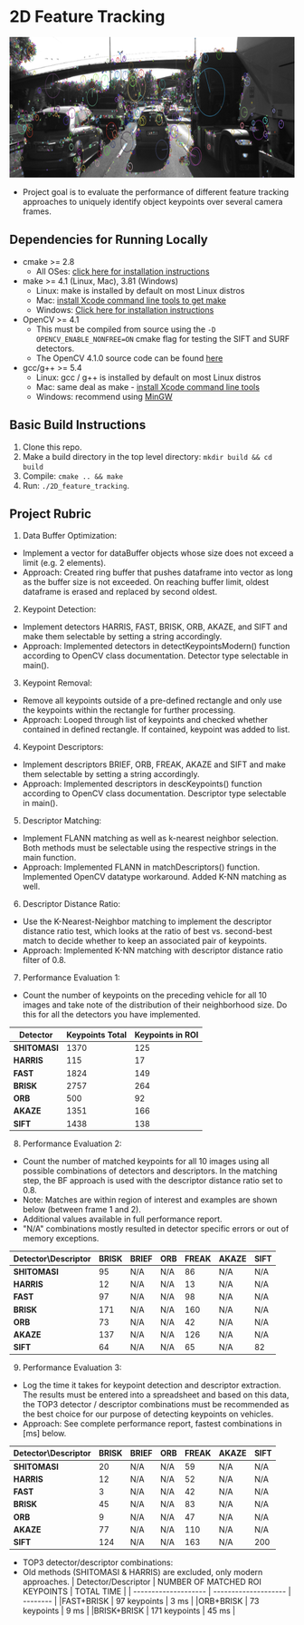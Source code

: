 # 2D Feature Tracking

<img src="images/keypoints.png" width="820" height="248" />

* Project goal is to evaluate the performance of different feature tracking approaches to uniquely identify object keypoints over several camera frames.

## Dependencies for Running Locally
* cmake >= 2.8
  * All OSes: [click here for installation instructions](https://cmake.org/install/)
* make >= 4.1 (Linux, Mac), 3.81 (Windows)
  * Linux: make is installed by default on most Linux distros
  * Mac: [install Xcode command line tools to get make](https://developer.apple.com/xcode/features/)
  * Windows: [Click here for installation instructions](http://gnuwin32.sourceforge.net/packages/make.htm)
* OpenCV >= 4.1
  * This must be compiled from source using the `-D OPENCV_ENABLE_NONFREE=ON` cmake flag for testing the SIFT and SURF detectors.
  * The OpenCV 4.1.0 source code can be found [here](https://github.com/opencv/opencv/tree/4.1.0)
* gcc/g++ >= 5.4
  * Linux: gcc / g++ is installed by default on most Linux distros
  * Mac: same deal as make - [install Xcode command line tools](https://developer.apple.com/xcode/features/)
  * Windows: recommend using [MinGW](http://www.mingw.org/)

## Basic Build Instructions

1. Clone this repo.
2. Make a build directory in the top level directory: `mkdir build && cd build`
3. Compile: `cmake .. && make`
4. Run: `./2D_feature_tracking`.

## Project Rubric

1. Data Buffer Optimization:
* Implement a vector for dataBuffer objects whose size does not exceed a limit (e.g. 2 elements).
* Approach: Created ring buffer that pushes dataframe into vector as long as the buffer size is not exceeded. On reaching buffer limit, oldest dataframe is erased and replaced by second oldest.

2. Keypoint Detection:
* Implement detectors HARRIS, FAST, BRISK, ORB, AKAZE, and SIFT and make them selectable by setting a string accordingly.
* Approach: Implemented detectors in detectKeypointsModern() function according to OpenCV class documentation. Detector type selectable in main().

3. Keypoint Removal:
* Remove all keypoints outside of a pre-defined rectangle and only use the keypoints within the rectangle for further processing.
* Approach: Looped through list of keypoints and checked whether contained in defined rectangle. If contained, keypoint was added to list.

4. Keypoint Descriptors:
* Implement descriptors BRIEF, ORB, FREAK, AKAZE and SIFT and make them selectable by setting a string accordingly.
* Approach: Implemented descriptors in descKeypoints() function according to OpenCV class documentation. Descriptor type selectable in main().

5. Descriptor Matching:
* Implement FLANN matching as well as k-nearest neighbor selection. Both methods must be selectable using the respective strings in the main function.
* Approach: Implemented FLANN in matchDescriptors() function. Implemented OpenCV datatype workaround. Added K-NN matching as well.

6. Descriptor Distance Ratio:
* Use the K-Nearest-Neighbor matching to implement the descriptor distance ratio test, which looks at the ratio of best vs. second-best match to decide whether to keep an associated pair of keypoints.
* Approach: Implemented K-NN matching with descriptor distance ratio filter of 0.8.

7. Performance Evaluation 1:
* Count the number of keypoints on the preceding vehicle for all 10 images and take note of the distribution of their neighborhood size. Do this for all the detectors you have implemented.

| Detector | Keypoints Total | Keypoints in ROI |
| --- | --- | --- |
| **SHITOMASI** | 1370 | 125 |
| **HARRIS** | 115 | 17 |
| **FAST** | 1824 | 149 |
| **BRISK** | 2757 | 264 |
| **ORB** | 500 | 92 |
| **AKAZE** | 1351 | 166 |
| **SIFT** | 1438 | 138 |

8. Performance Evaluation 2:
* Count the number of matched keypoints for all 10 images using all possible combinations of detectors and descriptors. In the matching step, the BF approach is used with the descriptor distance ratio set to 0.8.
* Note: Matches are within region of interest and examples are shown below (between frame 1 and 2).
* Additional values available in full performance report.
* "N/A" combinations mostly resulted in detector specific errors or out of memory exceptions.

| Detector\Descriptor | BRISK | BRIEF | ORB | FREAK | AKAZE | SIFT |
| --- | --- | --- |--- |--- |--- |--- |
| **SHITOMASI** | 95 |N/A|N/A|86|N/A|N/A|
| **HARRIS** | 12|N/A|N/A|13|N/A|N/A|
| **FAST** | 97 |N/A|N/A|98|N/A|N/A|
| **BRISK** | 171 |N/A|N/A|160|N/A|N/A|
| **ORB** | 73 |N/A|N/A|42|N/A|N/A|
| **AKAZE** | 137 |N/A|N/A|126|N/A|N/A|
| **SIFT** | 64 |N/A|N/A|65|N/A|82|

9. Performance Evaluation 3:
* Log the time it takes for keypoint detection and descriptor extraction. The results must be entered into a spreadsheet and based on this data, the TOP3 detector / descriptor combinations must be recommended as the best choice for our purpose of detecting keypoints on vehicles.
* Approach: See complete performance report, fastest combinations in [ms] below.

| Detector\Descriptor | BRISK | BRIEF | ORB | FREAK | AKAZE | SIFT |
| --- | --- | --- |--- |--- |--- |--- |
| **SHITOMASI** | 20 |N/A|N/A|59|N/A|N/A|
| **HARRIS** | 12|N/A|N/A|52|N/A|N/A|
| **FAST** | 3 |N/A|N/A|42|N/A|N/A|
| **BRISK** | 45 |N/A|N/A|83|N/A|N/A|
| **ORB** | 9 |N/A|N/A|47|N/A|N/A|
| **AKAZE** | 77 |N/A|N/A|110|N/A|N/A|
| **SIFT** | 124 |N/A|N/A|163|N/A|200|

* TOP3 detector/descriptor combinations:
* Old methods (SHITOMASI & HARRIS) are excluded, only modern approaches.
| Detector/Descriptor  | NUMBER OF MATCHED ROI KEYPOINTS | TOTAL TIME |
| -------------------- | -------------------- | -------- |
|FAST+BRISK           | 97 keypoints    | 3 ms |
|ORB+BRISK            | 73 keypoints    | 9 ms |
|BRISK+BRISK          | 171 keypoints   | 45 ms |
